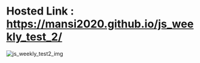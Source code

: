 # Hosted Link :  https://mansi2020.github.io/js_weekly_test_2/
![js_weekly_test2_img](https://github.com/mansi2020/js_weekly_test_2/assets/57188328/587123b7-af2f-4388-ba71-21192bd41208)
